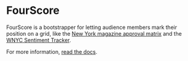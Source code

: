 FourScore
=================

FourScore is a bootstrapper for letting audience members mark their position on a grid, like the [New York magazine approval matrix](http://nymag.com/arts/all/approvalmatrix/approval-matrix-2013-11-25/) and the [WNYC Sentiment Tracker](http://www.wnyc.org/story/297640-government-surveillance-how-worried-are-you/).

For more information, [read the docs](http://veltman.github.io/fourscore/).